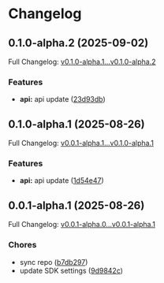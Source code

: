 # Changelog

## 0.1.0-alpha.2 (2025-09-02)

Full Changelog: [v0.1.0-alpha.1...v0.1.0-alpha.2](https://github.com/hiddenlayer-engineering/hiddenlayer-sdk-java/compare/v0.1.0-alpha.1...v0.1.0-alpha.2)

### Features

* **api:** api update ([23d93db](https://github.com/hiddenlayer-engineering/hiddenlayer-sdk-java/commit/23d93db2d8d3c3db8fffb93af5e846be9609367e))

## 0.1.0-alpha.1 (2025-08-26)

Full Changelog: [v0.0.1-alpha.1...v0.1.0-alpha.1](https://github.com/hiddenlayer-engineering/hiddenlayer-sdk-java/compare/v0.0.1-alpha.1...v0.1.0-alpha.1)

### Features

* **api:** api update ([1d54e47](https://github.com/hiddenlayer-engineering/hiddenlayer-sdk-java/commit/1d54e474bd58500cadbbb5ddedc33e3caf60e029))

## 0.0.1-alpha.1 (2025-08-26)

Full Changelog: [v0.0.1-alpha.0...v0.0.1-alpha.1](https://github.com/hiddenlayer-engineering/hiddenlayer-sdk-java/compare/v0.0.1-alpha.0...v0.0.1-alpha.1)

### Chores

* sync repo ([b7db297](https://github.com/hiddenlayer-engineering/hiddenlayer-sdk-java/commit/b7db2974b45d8b6989755220d6bc67b0f6fb31fc))
* update SDK settings ([9d9842c](https://github.com/hiddenlayer-engineering/hiddenlayer-sdk-java/commit/9d9842c5ebc0c3d3ced91a959cf0fcebb7bae6c8))
